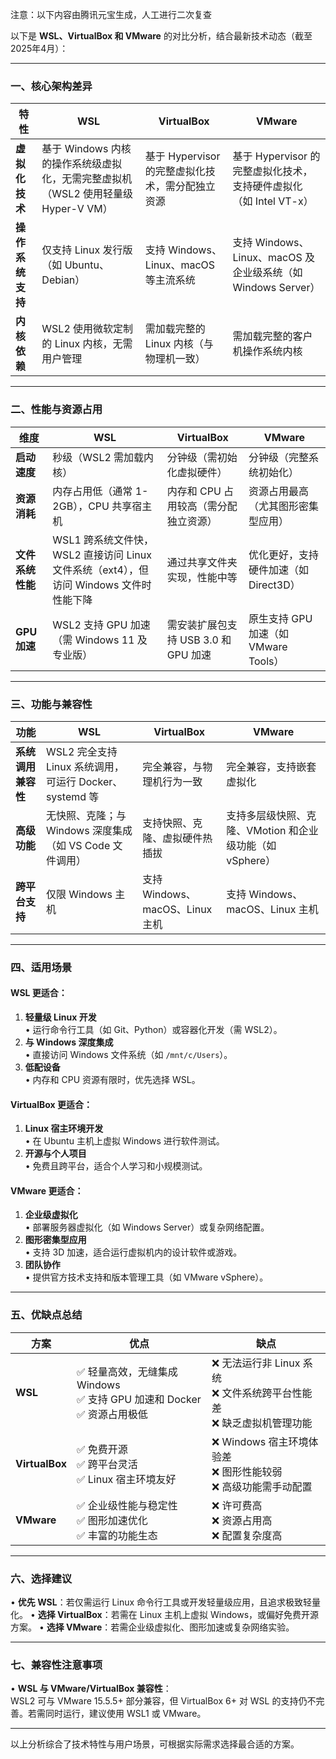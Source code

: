 注意：以下内容由腾讯元宝生成，人工进行二次复查

以下是 **WSL、VirtualBox 和 VMware** 的对比分析，结合最新技术动态（截至2025年4月）：

---

### **一、核心架构差异**
| **特性**               | **WSL**                                                                 | **VirtualBox**                                                     | **VMware**                                                           |
|-------------------------|-------------------------------------------------------------------------|-------------------------------------------------------------------|---------------------------------------------------------------------|
| **虚拟化技术**         | 基于 Windows 内核的操作系统级虚拟化，无需完整虚拟机（WSL2 使用轻量级 Hyper-V VM）| 基于 Hypervisor 的完整虚拟化技术，需分配独立资源| 基于 Hypervisor 的完整虚拟化技术，支持硬件虚拟化（如 Intel VT-x）|
| **操作系统支持**       | 仅支持 Linux 发行版（如 Ubuntu、Debian）| 支持 Windows、Linux、macOS 等主流系统| 支持 Windows、Linux、macOS 及企业级系统（如 Windows Server）|
| **内核依赖**           | WSL2 使用微软定制的 Linux 内核，无需用户管理| 需加载完整的 Linux 内核（与物理机一致）| 需加载完整的客户机操作系统内核|

---

### **二、性能与资源占用**
| **维度**               | **WSL**                                                                 | **VirtualBox**                                                     | **VMware**                                                           |
|-------------------------|-------------------------------------------------------------------------|-------------------------------------------------------------------|---------------------------------------------------------------------|
| **启动速度**           | 秒级（WSL2 需加载内核）| 分钟级（需初始化虚拟硬件）| 分钟级（完整系统初始化）|
| **资源消耗**           | 内存占用低（通常 1-2GB），CPU 共享宿主机| 内存和 CPU 占用较高（需分配独立资源）| 资源占用最高（尤其图形密集型应用）|
| **文件系统性能**       | WSL1 跨系统文件快，WSL2 直接访问 Linux 文件系统（ext4），但访问 Windows 文件时性能下降| 通过共享文件夹实现，性能中等| 优化更好，支持硬件加速（如 Direct3D）|
| **GPU 加速**           | WSL2 支持 GPU 加速（需 Windows 11 及专业版）| 需安装扩展包支持 USB 3.0 和 GPU 加速| 原生支持 GPU 加速（如 VMware Tools）|

---

### **三、功能与兼容性**
| **功能**               | **WSL**                                                                 | **VirtualBox**                                                     | **VMware**                                                           |
|-------------------------|-------------------------------------------------------------------------|-------------------------------------------------------------------|---------------------------------------------------------------------|
| **系统调用兼容性**     | WSL2 完全支持 Linux 系统调用，可运行 Docker、systemd 等| 完全兼容，与物理机行为一致| 完全兼容，支持嵌套虚拟化|
| **高级功能**           | 无快照、克隆；与 Windows 深度集成（如 VS Code 文件调用）| 支持快照、克隆、虚拟硬件热插拔| 支持多层级快照、克隆、VMotion 和企业级功能（如 vSphere）|
| **跨平台支持**         | 仅限 Windows 主机| 支持 Windows、macOS、Linux 主机| 支持 Windows、macOS、Linux 主机|

---

### **四、适用场景**
#### **WSL 更适合：**
1. **轻量级 Linux 开发**  
   • 运行命令行工具（如 Git、Python）或容器化开发（需 WSL2）。
2. **与 Windows 深度集成**  
   • 直接访问 Windows 文件系统（如 `/mnt/c/Users`）。
3. **低配设备**  
   • 内存和 CPU 资源有限时，优先选择 WSL。

#### **VirtualBox 更适合：**
1. **Linux 宿主环境开发**  
   • 在 Ubuntu 主机上虚拟 Windows 进行软件测试。
2. **开源与个人项目**  
   • 免费且跨平台，适合个人学习和小规模测试。

#### **VMware 更适合：**
1. **企业级虚拟化**  
   • 部署服务器虚拟化（如 Windows Server）或复杂网络配置。
2. **图形密集型应用**  
   • 支持 3D 加速，适合运行虚拟机内的设计软件或游戏。
3. **团队协作**  
   • 提供官方技术支持和版本管理工具（如 VMware vSphere）。

---

### **五、优缺点总结**
| **方案** | **优点**                                                                 | **缺点**                                                                 |
|----------|-------------------------------------------------------------------------|-------------------------------------------------------------------------|
| **WSL**  | ✅ 轻量高效，无缝集成 Windows<br>✅ 支持 GPU 加速和 Docker<br>✅ 资源占用极低 | ❌ 无法运行非 Linux 系统<br>❌ 文件系统跨平台性能差<br>❌ 缺乏虚拟机管理功能 |
| **VirtualBox** | ✅ 免费开源<br>✅ 跨平台灵活<br>✅ Linux 宿主环境友好 | ❌ Windows 宿主环境体验差<br>❌ 图形性能较弱<br>❌ 高级功能需手动配置 |
| **VMware** | ✅ 企业级性能与稳定性<br>✅ 图形加速优化<br>✅ 丰富的功能生态 | ❌ 许可费高<br>❌ 资源占用高<br>❌ 配置复杂度高 |

---

### **六、选择建议**
• **优先 WSL**：若仅需运行 Linux 命令行工具或开发轻量级应用，且追求极致轻量化。
• **选择 VirtualBox**：若需在 Linux 主机上虚拟 Windows，或偏好免费开源方案。
• **选择 VMware**：若需企业级虚拟化、图形加速或复杂网络实验。

---

### **七、兼容性注意事项**
• **WSL 与 VMware/VirtualBox 兼容性**：  
  WSL2 可与 VMware 15.5.5+ 部分兼容，但 VirtualBox 6+ 对 WSL 的支持仍不完善。若需同时运行，建议使用 WSL1 或 VMware。

---

以上分析综合了技术特性与用户场景，可根据实际需求选择最合适的方案。